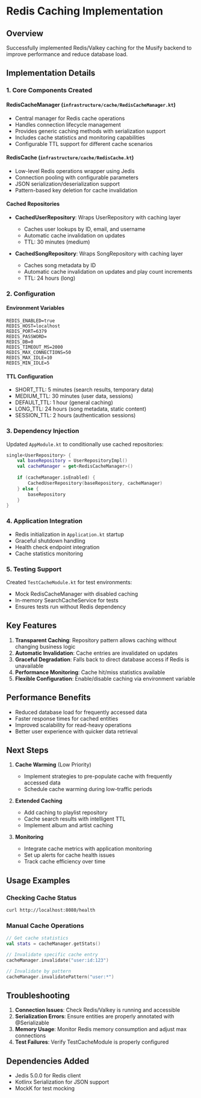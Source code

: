 # Redis Caching Implementation

## Overview
Successfully implemented Redis/Valkey caching for the Musify backend to improve performance and reduce database load.

## Implementation Details

### 1. Core Components Created

#### RedisCacheManager (`infrastructure/cache/RedisCacheManager.kt`)
- Central manager for Redis cache operations
- Handles connection lifecycle management
- Provides generic caching methods with serialization support
- Includes cache statistics and monitoring capabilities
- Configurable TTL support for different cache scenarios

#### RedisCache (`infrastructure/cache/RedisCache.kt`)
- Low-level Redis operations wrapper using Jedis
- Connection pooling with configurable parameters
- JSON serialization/deserialization support
- Pattern-based key deletion for cache invalidation

#### Cached Repositories
- **CachedUserRepository**: Wraps UserRepository with caching layer
  - Caches user lookups by ID, email, and username
  - Automatic cache invalidation on updates
  - TTL: 30 minutes (medium)
  
- **CachedSongRepository**: Wraps SongRepository with caching layer
  - Caches song metadata by ID
  - Automatic cache invalidation on updates and play count increments
  - TTL: 24 hours (long)

### 2. Configuration

#### Environment Variables
```env
REDIS_ENABLED=true
REDIS_HOST=localhost
REDIS_PORT=6379
REDIS_PASSWORD=
REDIS_DB=0
REDIS_TIMEOUT_MS=2000
REDIS_MAX_CONNECTIONS=50
REDIS_MAX_IDLE=10
REDIS_MIN_IDLE=5
```

#### TTL Configuration
- SHORT_TTL: 5 minutes (search results, temporary data)
- MEDIUM_TTL: 30 minutes (user data, sessions)
- DEFAULT_TTL: 1 hour (general caching)
- LONG_TTL: 24 hours (song metadata, static content)
- SESSION_TTL: 2 hours (authentication sessions)

### 3. Dependency Injection

Updated `AppModule.kt` to conditionally use cached repositories:
```kotlin
single<UserRepository> { 
    val baseRepository = UserRepositoryImpl()
    val cacheManager = get<RedisCacheManager>()
    
    if (cacheManager.isEnabled) {
        CachedUserRepository(baseRepository, cacheManager)
    } else {
        baseRepository
    }
}
```

### 4. Application Integration

- Redis initialization in `Application.kt` startup
- Graceful shutdown handling
- Health check endpoint integration
- Cache statistics monitoring

### 5. Testing Support

Created `TestCacheModule.kt` for test environments:
- Mock RedisCacheManager with disabled caching
- In-memory SearchCacheService for tests
- Ensures tests run without Redis dependency

## Key Features

1. **Transparent Caching**: Repository pattern allows caching without changing business logic
2. **Automatic Invalidation**: Cache entries are invalidated on updates
3. **Graceful Degradation**: Falls back to direct database access if Redis is unavailable
4. **Performance Monitoring**: Cache hit/miss statistics available
5. **Flexible Configuration**: Enable/disable caching via environment variable

## Performance Benefits

- Reduced database load for frequently accessed data
- Faster response times for cached entities
- Improved scalability for read-heavy operations
- Better user experience with quicker data retrieval

## Next Steps

1. **Cache Warming** (Low Priority)
   - Implement strategies to pre-populate cache with frequently accessed data
   - Schedule cache warming during low-traffic periods

2. **Extended Caching**
   - Add caching to playlist repository
   - Cache search results with intelligent TTL
   - Implement album and artist caching

3. **Monitoring**
   - Integrate cache metrics with application monitoring
   - Set up alerts for cache health issues
   - Track cache efficiency over time

## Usage Examples

### Checking Cache Status
```bash
curl http://localhost:8080/health
```

### Manual Cache Operations
```kotlin
// Get cache statistics
val stats = cacheManager.getStats()

// Invalidate specific cache entry
cacheManager.invalidate("user:id:123")

// Invalidate by pattern
cacheManager.invalidatePattern("user:*")
```

## Troubleshooting

1. **Connection Issues**: Check Redis/Valkey is running and accessible
2. **Serialization Errors**: Ensure entities are properly annotated with @Serializable
3. **Memory Usage**: Monitor Redis memory consumption and adjust max connections
4. **Test Failures**: Verify TestCacheModule is properly configured

## Dependencies Added

- Jedis 5.0.0 for Redis client
- Kotlinx Serialization for JSON support
- MockK for test mocking